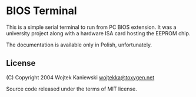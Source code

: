 BIOS Terminal
=============

This is a simple serial terminal to run from PC BIOS extension. It was
a university project along with a hardware ISA card hosting the EEPROM
chip.

The documentation is available only in Polish, unfortunately.

License
-------

(C) Copyright 2004 Wojtek Kaniewski <wojtekka@toxygen.net>

Source code released under the terms of MIT license.

